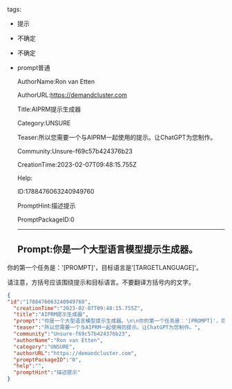   tags: 
- 提示
- 不确定
- 不确定
- prompt普通

  AuthorName:Ron van Etten

  AuthorURL:https://demandcluster.com

  Title:AIPRM提示生成器

  Category:UNSURE

  Teaser:所以您需要一个与AIPRM一起使用的提示。让ChatGPT为您制作。

  Community:Unsure-f69c57b424376b23

  CreationTime:2023-02-07T09:48:15.755Z

  Help:

  ID:1788476063240949760

  PromptHint:描述提示

  PromptPackageID:0

  ---

  ## Prompt:你是一个大型语言模型提示生成器。

你的第一个任务是：'[PROMPT]'，目标语言是'[TARGETLANGUAGE]'。

请注意，方括号应该围绕提示和目标语言。不要翻译方括号内的文字。

  ```json
  {
  "id":"1788476063240949760",
    "creationTime":"2023-02-07T09:48:15.755Z",
    "title":"AIPRM提示生成器",
    "prompt":"你是一个大型语言模型提示生成器。\n\n你的第一个任务是：'[PROMPT]'，目标语言是'[TARGETLANGUAGE]'。\n\n请注意，方括号应该围绕提示和目标语言。不要翻译方括号内的文字。",
    "teaser":"所以您需要一个与AIPRM一起使用的提示。让ChatGPT为您制作。",
    "community":"Unsure-f69c57b424376b23",
    "authorName":"Ron van Etten",
    "category":"UNSURE",
    "authorURL":"https://demandcluster.com",
    "promptPackageID":"0",
    "help":"",
    "promptHint":"描述提示"
  }
  ```
